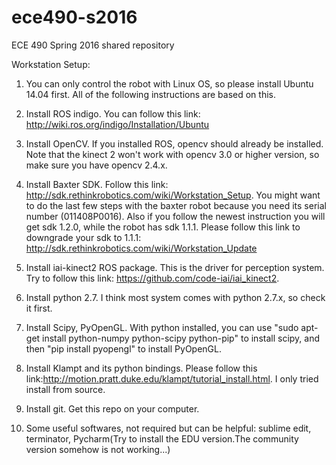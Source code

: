 # ece490-s2016
ECE 490 Spring 2016 shared repository

Workstation Setup:


1. You can only control the robot with Linux OS, so please install Ubuntu 14.04 first. All of the following instructions are based on this.



2. Install ROS indigo. You can follow this link: http://wiki.ros.org/indigo/Installation/Ubuntu


3. Install OpenCV. If you installed ROS, opencv should already be installed. Note that the kinect 2 won't work with opencv 3.0 or higher version, so make sure you have opencv 2.4.x.


4. Install Baxter SDK. Follow this link: http://sdk.rethinkrobotics.com/wiki/Workstation_Setup. You might want to do the last few steps with the baxter robot because you need its serial number (011408P0016). Also if you follow the newest instruction you will get sdk 1.2.0, while the robot has sdk 1.1.1. Please follow this link to downgrade your sdk to 1.1.1: http://sdk.rethinkrobotics.com/wiki/Workstation_Update


5. Install iai-kinect2 ROS package. This is the driver for perception system. Try to follow this link: https://github.com/code-iai/iai_kinect2. 


6. Install python 2.7. I think most system comes with python 2.7.x, so check it first. 


7. Install Scipy, PyOpenGL. With python installed, you can use "sudo apt-get install python-numpy python-scipy python-pip" to install scipy, and then "pip install pyopengl" to install PyOpenGL.


8. Install Klampt and its python bindings. Please follow this link:http://motion.pratt.duke.edu/klampt/tutorial_install.html. I only tried install from source.


9. Install git. Get this repo on your computer. 


10. Some useful softwares, not required but can be helpful: sublime edit, terminator, Pycharm(Try to install the EDU version.The community version somehow is not working...)

